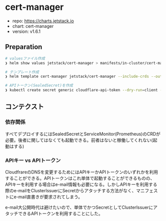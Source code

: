 cert-manager
===

- repo: https://charts.jetstack.io
- chart: cert-manager
- version: v1.6.1

## Preparation

```bash
# valuesファイル作成
❯ helm show values jetstack/cert-manager > manifests/in-cluster/cert-manager/values

# テンプレート作成
❯ helm template cert-manager jetstack/cert-manager --include-crds --output-dir manifests/in-cluster -f manifests/in-cluster/cert-manager/values --version v1.6.1 -n cert-manager

# APIトークン(SealedSecret)を作成
❯ kubectl create secret generic cloudflare-api-token --dry-run=client --from-literal=api-token=XXX -n cert-manager -o yaml | kubeseal --cert manifests/in-cluster/sealed-secrets/ignore/sealed-secrets.crt -o yaml > manifests/in-cluster/cert-manager/cloudflare-api-token.yaml
```

## コンテクスト

### 依存関係
すべてデプロイするにはSealedSecretとServiceMonitor(Prometheus)のCRDが必要。後者に関してはなくても起動できる。前者はないと稼働してくれない(起動はする)

### APIキー vs APIトークン
CloudfrareのDNSを変更するためにはAPIキーかAPIトークンのいずれかを利用することができる。APIトークンはこれ単体で起動することができるものの、APIキーを利用する場合はe-mail情報も必要になる。しかしAPIキーを利用する際のe-mailをClusterIssuerにSecretからアタッチする方法がなく、マニフェストにe-mail直書きが要求されてしまう。

e-mail大公開時代は避けたいので、単体でかつSecretとしてClusterIssuerにアタッチできるAPIトークンを利用することにした。
